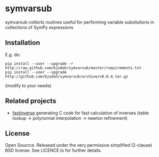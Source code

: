 symvarsub
=========

symvarsub collects routines useful for performing variable subsitutions in collections of SymPy expressions

Installation
------------
E.g. do:

    pip install --user --upgrade -r http://raw.github.com/bjodah/symvarsub/master/requirements.txt
    pip install --user --upgrade http://github.com/bjodah/symvarsub/archive/v0.0.4.tar.gz

(modify to your needs)

Related projects
----------------
* [fastinverse](http://github.com/bjodah/fastinverse) generating C code for fast calculation of inverses (table lookup -> polynomial interpolation -> newton refinement)

## License
Open Soucrce. Released under the very permissive simplified (2-clause) BSD license. See LICENCE.tx for further details.
